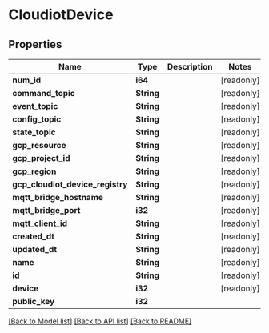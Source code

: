 # CloudiotDevice

## Properties

Name | Type | Description | Notes
------------ | ------------- | ------------- | -------------
**num_id** | **i64** |  | [readonly]
**command_topic** | **String** |  | [readonly]
**event_topic** | **String** |  | [readonly]
**config_topic** | **String** |  | [readonly]
**state_topic** | **String** |  | [readonly]
**gcp_resource** | **String** |  | [readonly]
**gcp_project_id** | **String** |  | [readonly]
**gcp_region** | **String** |  | [readonly]
**gcp_cloudiot_device_registry** | **String** |  | [readonly]
**mqtt_bridge_hostname** | **String** |  | [readonly]
**mqtt_bridge_port** | **i32** |  | [readonly]
**mqtt_client_id** | **String** |  | [readonly]
**created_dt** | **String** |  | [readonly]
**updated_dt** | **String** |  | [readonly]
**name** | **String** |  | [readonly]
**id** | **String** |  | [readonly]
**device** | **i32** |  | [readonly]
**public_key** | **i32** |  | 

[[Back to Model list]](../README.md#documentation-for-models) [[Back to API list]](../README.md#documentation-for-api-endpoints) [[Back to README]](../README.md)


